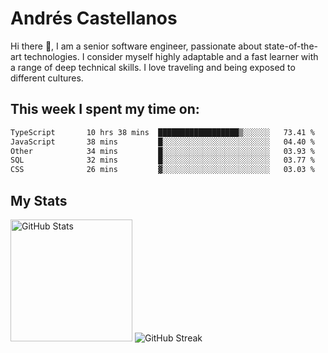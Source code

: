 # Andrés Castellanos

Hi there 👋, I am a senior software engineer, passionate about state-of-the-art technologies. I consider myself highly adaptable and a fast learner with a range of deep technical skills. I love traveling and being exposed to different cultures.

## This week I spent my time on:

<!--START_SECTION:waka-->

```txt
TypeScript       10 hrs 38 mins  ██████████████████▒░░░░░░   73.41 %
JavaScript       38 mins         █░░░░░░░░░░░░░░░░░░░░░░░░   04.40 %
Other            34 mins         █░░░░░░░░░░░░░░░░░░░░░░░░   03.93 %
SQL              32 mins         █░░░░░░░░░░░░░░░░░░░░░░░░   03.77 %
CSS              26 mins         ▓░░░░░░░░░░░░░░░░░░░░░░░░   03.03 %
```

<!--END_SECTION:waka-->

## My Stats

<img height="195" src="https://github-readme-stats.vercel.app/api?username=andrescv&show_icons=true&theme=onedark&hide_border=true&card_width=495" alt="GitHub Stats" />

<img src="https://streak-stats.demolab.com?user=andrescv&theme=one-dark-pro&hide_border=true" alt="GitHub Streak" />
